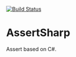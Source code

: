 [![Build Status](https://travis-ci.org/brunolm/AssertSharp.svg?branch=master)](https://travis-ci.org/brunolm/AssertSharp)

# AssertSharp

Assert based on C#.